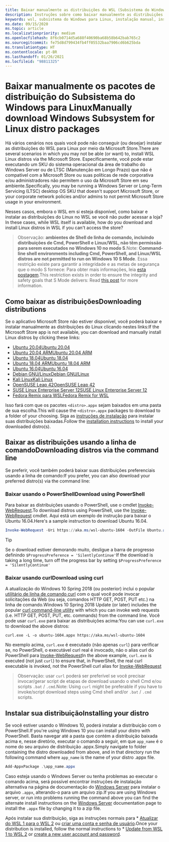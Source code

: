 ```yaml
---
title: Baixar manualmente as distribuições do WSL (Subsistema do Windows para Linux)
description: Instruções sobre como baixar manualmente as distribuições do Subsistema do Windows para Linux.
keywords: wsl, subsistema do Windows para Linux, instalação manual, instalar manualmente, microsoft store, windows 10s, ondulação, Add-AppxPackage, manutenção de longo prazo, LTSC
ms.date: 09/15/2020
ms.topic: article
ms.localizationpriority: medium
ms.openlocfilehash: 8f6cb0714d5a688f40690ba68b58b642bab765c2
ms.sourcegitcommit: fe75d8d799434fb4ff05532baa7906cd6b625bda
ms.translationtype: HT
ms.contentlocale: pt-BR
ms.lasthandoff: 01/26/2021
ms.locfileid: "98811325"
---
```

# <a name="manually-download-windows-subsystem-for-linux-distro-packages"></a><span data-ttu-id="85ead-104">Baixar manualmente os pacotes de distribuição do Subsistema do Windows para Linux</span><span class="sxs-lookup"><span data-stu-id="85ead-104">Manually download Windows Subsystem for Linux distro packages</span></span>

<span data-ttu-id="85ead-105">Há vários cenários nos quais você pode não conseguir (ou desejar) instalar as distribuições do WSL para Linux por meio da Microsoft Store.</span><span class="sxs-lookup"><span data-stu-id="85ead-105">There are several scenarios in which you may not be able (or want) to, install WSL Linux distros via the Microsoft Store.</span></span> <span data-ttu-id="85ead-106">Especificamente, você pode estar executando um SKU do sistema operacional da área de trabalho do Windows Server ou de LTSC (Manutenção em Longo Prazo) que não é compatível com a Microsoft Store ou suas políticas de rede corporativa e/ou administradores não permitem o uso da Microsoft Store em seu ambiente.</span><span class="sxs-lookup"><span data-stu-id="85ead-106">Specifically, you may be running a Windows Server or Long-Term Servicing (LTSC) desktop OS SKU that doesn't support Microsoft Store, or your corporate network policies and/or admins to not permit Microsoft Store usage in your environment.</span></span>

<span data-ttu-id="85ead-107">Nesses casos, embora o WSL em si esteja disponível, como baixar e instalar as distribuições do Linux no WSL se você não puder acessar a loja?</span><span class="sxs-lookup"><span data-stu-id="85ead-107">In these cases, while WSL itself is available, how do you download and install Linux distros in WSL if you can't access the store?</span></span>

> <span data-ttu-id="85ead-108">Observação: **ambientes de Shell de linha de comando, incluindo distribuições de Cmd, PowerShell e Linux/WSL, não têm permissão para serem executados no Windows 10 no modo S**.</span><span class="sxs-lookup"><span data-stu-id="85ead-108">Note: **Command-line shell environments including Cmd, PowerShell, and Linux/WSL distros are not permitted to run on Windows 10 S Mode**.</span></span> <span data-ttu-id="85ead-109">Essa restrição existe para garantir a integridade e as metas de segurança que o modo S fornece: Para obter mais informações, leia [esta postagem](https://blogs.msdn.microsoft.com/commandline/2017/05/18/will-linux-distros-run-on-windows-10-s/).</span><span class="sxs-lookup"><span data-stu-id="85ead-109">This restriction exists in order to ensure the integrity and safety goals that S Mode delivers: Read [this post](https://blogs.msdn.microsoft.com/commandline/2017/05/18/will-linux-distros-run-on-windows-10-s/) for more information.</span></span>

## <a name="downloading-distributions"></a><span data-ttu-id="85ead-110">Como baixar as distribuições</span><span class="sxs-lookup"><span data-stu-id="85ead-110">Downloading distributions</span></span>

<span data-ttu-id="85ead-111">Se o aplicativo Microsoft Store não estiver disponível, você poderá baixar e instalar manualmente as distribuições do Linux clicando nestes links:</span><span class="sxs-lookup"><span data-stu-id="85ead-111">If the Microsoft Store app is not available, you can download and manually install Linux distros by clicking these links:</span></span>
* [<span data-ttu-id="85ead-112">Ubuntu 20.04</span><span class="sxs-lookup"><span data-stu-id="85ead-112">Ubuntu 20.04</span></span>](https://aka.ms/wslubuntu2004)
* [<span data-ttu-id="85ead-113">Ubuntu 20.04 ARM</span><span class="sxs-lookup"><span data-stu-id="85ead-113">Ubuntu 20.04 ARM</span></span>](https://aka.ms/wslubuntu2004arm)
* [<span data-ttu-id="85ead-114">Ubuntu 18.04</span><span class="sxs-lookup"><span data-stu-id="85ead-114">Ubuntu 18.04</span></span>](https://aka.ms/wsl-ubuntu-1804)
* [<span data-ttu-id="85ead-115">Ubuntu 18.04 ARM</span><span class="sxs-lookup"><span data-stu-id="85ead-115">Ubuntu 18.04 ARM</span></span>](https://aka.ms/wsl-ubuntu-1804-arm)
* [<span data-ttu-id="85ead-116">Ubuntu 16.04</span><span class="sxs-lookup"><span data-stu-id="85ead-116">Ubuntu 16.04</span></span>](https://aka.ms/wsl-ubuntu-1604)
* [<span data-ttu-id="85ead-117">Debian GNU/Linux</span><span class="sxs-lookup"><span data-stu-id="85ead-117">Debian GNU/Linux</span></span>](https://aka.ms/wsl-debian-gnulinux)
* [<span data-ttu-id="85ead-118">Kali Linux</span><span class="sxs-lookup"><span data-stu-id="85ead-118">Kali Linux</span></span>](https://aka.ms/wsl-kali-linux-new)
* [<span data-ttu-id="85ead-119">OpenSUSE Leap 42</span><span class="sxs-lookup"><span data-stu-id="85ead-119">OpenSUSE Leap 42</span></span>](https://aka.ms/wsl-opensuse-42)
* [<span data-ttu-id="85ead-120">SUSE Linux Enterprise Server 12</span><span class="sxs-lookup"><span data-stu-id="85ead-120">SUSE Linux Enterprise Server 12</span></span>](https://aka.ms/wsl-sles-12)
* [<span data-ttu-id="85ead-121">Fedora Remix para WSL</span><span class="sxs-lookup"><span data-stu-id="85ead-121">Fedora Remix for WSL</span></span>](https://github.com/WhitewaterFoundry/WSLFedoraRemix/releases/)

<span data-ttu-id="85ead-122">Isso fará com que os pacotes `<distro>.appx` sejam baixados em uma pasta de sua escolha.</span><span class="sxs-lookup"><span data-stu-id="85ead-122">This will cause the `<distro>.appx` packages to download to a folder of your choosing.</span></span> <span data-ttu-id="85ead-123">Siga as [instruções de instalação](#installing-your-distro) para instalar suas distribuições baixadas.</span><span class="sxs-lookup"><span data-stu-id="85ead-123">Follow the [installation instructions](#installing-your-distro) to install your downloaded distro(s).</span></span>

## <a name="downloading-distros-via-the-command-line"></a><span data-ttu-id="85ead-124">Baixar as distribuições usando a linha de comando</span><span class="sxs-lookup"><span data-stu-id="85ead-124">Downloading distros via the command line</span></span>

<span data-ttu-id="85ead-125">Se preferir, você também poderá baixar suas distribuições preferenciais usando a linha de comando:</span><span class="sxs-lookup"><span data-stu-id="85ead-125">If you prefer, you can also download your preferred distro(s) via the command line:</span></span>

 ### <a name="download-using-powershell"></a><span data-ttu-id="85ead-126">Baixar usando o PowerShell</span><span class="sxs-lookup"><span data-stu-id="85ead-126">Download using PowerShell</span></span>

 <span data-ttu-id="85ead-127">Para baixar as distribuições usando o PowerShell, use o cmdlet [Invoke-WebRequest](/powershell/module/microsoft.powershell.utility/invoke-webrequest).</span><span class="sxs-lookup"><span data-stu-id="85ead-127">To download distros using PowerShell, use the [Invoke-WebRequest](/powershell/module/microsoft.powershell.utility/invoke-webrequest) cmdlet.</span></span> <span data-ttu-id="85ead-128">Aqui está um exemplo de instrução para baixar o Ubuntu 16.04.</span><span class="sxs-lookup"><span data-stu-id="85ead-128">Here's a sample instruction to download Ubuntu 16.04.</span></span>

```powershell
Invoke-WebRequest -Uri https://aka.ms/wsl-ubuntu-1604 -OutFile Ubuntu.appx -UseBasicParsing
```

> [!TIP]
> <span data-ttu-id="85ead-129">Se o download estiver demorando muito, desligue a barra de progresso definindo `$ProgressPreference = 'SilentlyContinue'`</span><span class="sxs-lookup"><span data-stu-id="85ead-129">If the download is taking a long time, turn off the progress bar by setting `$ProgressPreference = 'SilentlyContinue'`</span></span>

### <a name="download-using-curl"></a><span data-ttu-id="85ead-130">Baixar usando curl</span><span class="sxs-lookup"><span data-stu-id="85ead-130">Download using curl</span></span>
<span data-ttu-id="85ead-131">A atualização do Windows 10 Spring 2018 (ou posterior) inclui o popular [utilitário de linha de comando curl](https://curl.haxx.se/) com o qual você pode invocar solicitações da Web (ou seja, comandos HTTP GET, POST, PUT etc.) na linha de comando.</span><span class="sxs-lookup"><span data-stu-id="85ead-131">Windows 10 Spring 2018 Update (or later) includes the popular [curl command-line utility](https://curl.haxx.se/) with which you can invoke web requests (i.e. HTTP GET, POST, PUT, etc. commands) from the command line.</span></span> <span data-ttu-id="85ead-132">Você pode usar `curl.exe` para baixar as distribuições acima:</span><span class="sxs-lookup"><span data-stu-id="85ead-132">You can use `curl.exe` to download the above distros:</span></span>

```console
curl.exe -L -o ubuntu-1604.appx https://aka.ms/wsl-ubuntu-1604
```

<span data-ttu-id="85ead-133">No exemplo acima, `curl.exe` é executado (não apenas `curl`) para verificar se, no PowerShell, o executável curl real é invocado, não o alias curl do PowerShell para [Invoke-WebRequest](/powershell/module/microsoft.powershell.utility/invoke-webrequest)</span><span class="sxs-lookup"><span data-stu-id="85ead-133">In the above example, `curl.exe` is executed (not just `curl`) to ensure that, in PowerShell, the real curl executable is invoked, not the PowerShell curl alias for [Invoke-WebRequest](/powershell/module/microsoft.powershell.utility/invoke-webrequest)</span></span>

> <span data-ttu-id="85ead-134">Observação: usar `curl` poderá ser preferível se você precisar invocar/gerar script de etapas de download usando o shell Cmd e/ou scripts `.bat` / `.cmd`.</span><span class="sxs-lookup"><span data-stu-id="85ead-134">Note: Using `curl` might be preferable if you have to invoke/script download steps using Cmd shell and/or `.bat` / `.cmd` scripts.</span></span>

## <a name="installing-your-distro"></a><span data-ttu-id="85ead-135">Instalar sua distribuição</span><span class="sxs-lookup"><span data-stu-id="85ead-135">Installing your distro</span></span>

<span data-ttu-id="85ead-136">Se você estiver usando o Windows 10, poderá instalar a distribuição com o PowerShell.</span><span class="sxs-lookup"><span data-stu-id="85ead-136">If you're using Windows 10 you can install your distro with PowerShell.</span></span> <span data-ttu-id="85ead-137">Basta navegar até a pasta que contém a distribuição baixada acima e, nesse diretório, executar o comando a seguir, em que `app_name` é o nome do seu arquivo de distribuição .appx.</span><span class="sxs-lookup"><span data-stu-id="85ead-137">Simply navigate to folder containing the distro downloaded from above, and in that directory run the following command where `app_name` is the name of your distro .appx file.</span></span>  
```Powershell
Add-AppxPackage .\app_name.appx
```

<span data-ttu-id="85ead-138">Caso esteja usando o Windows Server ou tenha problemas ao executar o comando acima, será possível encontrar instruções de instalação alternativa na página de documentação do [Windows Server](install-on-server.md) para instalar o arquivo `.appx`, alterando-o para um arquivo zip.</span><span class="sxs-lookup"><span data-stu-id="85ead-138">If you are using Windows server, or run into problems running the command above you can find the alternate install instructions on the [Windows Server](install-on-server.md) documentation page to install the `.appx` file by changing it to a zip file.</span></span>

<span data-ttu-id="85ead-139">Após instalar sua distribuição, siga as instruções normais para \* [Atualizar do WSL 1 para o WSL 2](./install-win10.md#set-your-distribution-version-to-wsl-1-or-wsl-2) ou [criar uma conta e senha de usuário](./user-support.md).</span><span class="sxs-lookup"><span data-stu-id="85ead-139">Once your distribution is installed, follow the normal instructions to \* [Update from WSL 1 to WSL 2](./install-win10.md#set-your-distribution-version-to-wsl-1-or-wsl-2) or [create a new user account and password](./user-support.md).</span></span>
